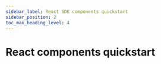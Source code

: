```yaml
---
sidebar_label: React SDK components quickstart
sidebar_position: 2
toc_max_heading_level: 4
---
```


# React components quickstart 